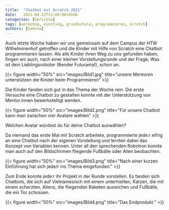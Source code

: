 ```yaml
---
title:  "Chatbot mit Scratch 2021"
date:   2021-04-22T13:00:00+0100
categories: [berichte]
tags: [workshop, einstieg, grundschule, programmieren, scratch]
authors: [Sabina]
---
```

Auch letzte Woche haben wir uns gemeinsam auf dem Campus der HTW Wilhelminenhof getroffen und die Kinder mit Hilfe von Scratch eine Chatbot programmieren lassen.
Als alle Kinder ihren Weg zu uns gefunden haben, fingen wir auch, nach einer kleinen Vorstellungsrunde und der Frage; Was ist dein Lieblingsroboter (Bender Futurama!), schon an.

{{< figure width="50%" src="images/Bild1.jpg" title="unsere Mentoren unterstützen die Kinder beim Programmieren" >}}
 
Die Kinder fanden sich gut in das Thema der Woche rein. Die erste Versuche eine Chatbot zu gestalten konnte mit der Unterstützung von Mentor:innen bewerkstelligt werden.

{{< figure width="50%" src="images/Bild2.png" title="Für unsere Chatbot kann man zwischen vier Avatare wählen" >}}

Welchen Avatar würdest du für deine Chatbot auswählen?

Da niemand das erste Mal mit Scratch arbeitete, programmierte jede:r eifrig an eine Chatbot nach der eigenen Vorstellung und lernten dabei das Konzept von Variablen kennen.
Unter all den sprechenden Robotron konnte man auch auf den Bildschirmen fliegende Fußbälle oder Alien beobachten.
 
{{< figure width="50%" src="images/Bild3.png" title="Nach einer kurzen Einführung hat sich jede/r ins Thema eingefunden." >}}

Zum Ende konnte jede:r ihr Projekt in der Runde vorstellen. Es fanden sich Chatbots, die sich auf Vietnamesisch mit einem unterhielten, Katzen, die mit einem scherzten, Aliens, die fliegenden Raketen auswichen und Fußbälle, die ein Tor schossen.

{{< figure width="50%" src="images/Bild4.png" title="Das Endprodukt." >}}
 
